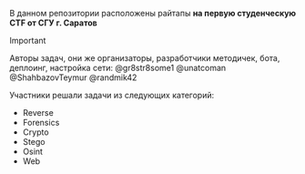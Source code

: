 В данном репозитории расположены райтапы **на первую студенческую CTF от СГУ г. Саратов**

>[!IMPORTANT]
> Авторы задач, они же организаторы, разработчики методичек, бота, деплоинг, настройка сети:
> @gr8str8some1
> @unatcoman
> @ShahbazovTeymur
> @randmik42

Участники решали задачи из следующих категорий:
- Reverse
- Forensics
- Crypto
- Stego
- Osint
- Web
